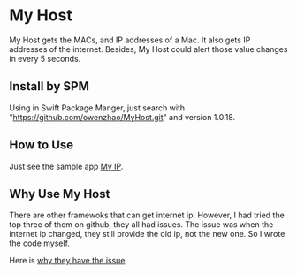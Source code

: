 # My Host

My Host gets the MACs, and IP addresses of a Mac. It also gets IP addresses of the internet. Besides, My Host could alert those value changes in every 5 seconds.

## Install by SPM
Using in Swift Package Manger, just search with "https://github.com/owenzhao/MyHost.git" and version 1.0.18.

## How to Use
Just see the sample app [My IP](https://github.com/owenzhao/My-IP).

## Why Use My Host
There are other framewoks that can get internet ip. However, I had tried the top three of them on github, they all had issues. The issue was when the internet ip changed, they still provide the old ip, not the new one. So I wrote the code myself.

Here is [why they have the issue](https://zhaoxin.pro/16465230198548.html).
